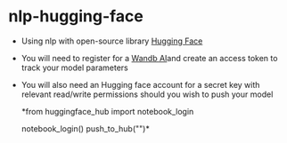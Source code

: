 # nlp-hugging-face
- Using nlp with open-source library <a href="https://huggingface.co/">Hugging Face</a>
- You will need to register for a <a href="https://wandb.ai/">Wandb AI</a>and create an access token to track your model parameters
- You will also need an Hugging face account for a secret key with relevant read/write permissions should you wish to push your model
  
   *from huggingface_hub import notebook_login

    notebook_login()
  <name-of-model>push_to_hub("<model-name>")*
